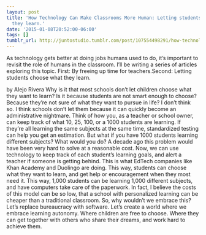 ```yaml
---
layout: post
title: 'How Technology Can Make Classrooms More Human: Letting students choose what
  they learn.'
date: '2015-01-08T20:52:00-06:00'
tags: []
tumblr_url: http://juntostudio.tumblr.com/post/107554498291/how-technology-can-make-classrooms-more-human
---
```

As technology gets better at doing jobs humans used to do, it’s important to revisit the role of humans in the classroom. I’ll be writing a series of articles exploring this topic.
First: By freeing up time for teachers.Second: Letting students choose what they learn.

by Alejo Rivera
Why is it that most schools don’t let children choose what they want to learn? Is it because students are not smart enough to choose? Because they’re not sure of what they want to pursue in life?
I don’t think so. I think schools don’t let them because it can quickly become an administrative nightmare.
Think of how you, as a teacher or school owner, can keep track of what 10, 25, 100, or a 1000 students are learning.
If they’re all learning the same subjects at the same time, standardized testing can help you get an estimation. But what if you have 1000 students learning different subjects? What would you do?
A decade ago this problem would have been very hard to solve at a reasonable cost. Now, we can use technology to keep track of each student’s learning goals, and alert a teacher if someone is getting behind. This is what EdTech companies like Khan Academy and Duolingo are doing.
This way, students can choose what they want to learn, and get help or encouragement when they most need it.
This way, 1,000 students can be learning 1,000 different subjects, and have computers take care of the paperwork.
In fact, I believe the costs of this model can be so low, that a school with personalized learning can be cheaper than a traditional classroom.
So, why wouldn’t we embrace this?
Let’s replace bureaucracy with software.
Let’s create a world where we embrace learning autonomy. Where children are free to choose. Where they can get together with others who share their dreams, and work hard to achieve them.
